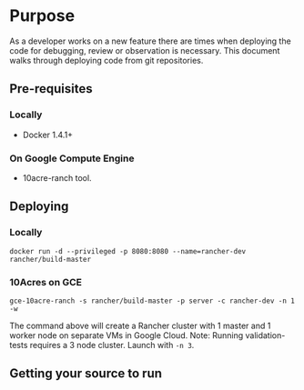 # Purpose

As a developer works on a new feature there are times when deploying the code for debugging, review or observation is necessary. This document walks through deploying code from git repositories.

## Pre-requisites

### Locally
* Docker 1.4.1+

### On Google Compute Engine
* 10acre-ranch tool.

## Deploying

### Locally
```
docker run -d --privileged -p 8080:8080 --name=rancher-dev rancher/build-master
```

### 10Acres on GCE
```
gce-10acre-ranch -s rancher/build-master -p server -c rancher-dev -n 1 -w
```

The command above will create a Rancher cluster with 1 master and 1 worker node on separate VMs in Google Cloud. Note: Running validation-tests requires a 3 node cluster. Launch with `-n 3`.

## Getting your source to run